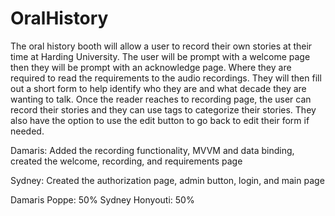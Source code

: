 # OralHistory

The oral history booth will allow a user to record their own stories at their time at Harding University.
The user will be prompt with a welcome page then they will be prompt with an acknowledge page. Where they are required to read the requirements to the audio recordings.
They will then fill out a short form to help identify who they are and what decade they are wanting to talk.
Once the reader reaches to recording page, the user can record their stories and they can use tags to categorize their stories. They also have the option to use the edit
button to go back to edit their form if needed.

Damaris: Added the recording functionality, MVVM and data binding, created the welcome, recording, and requirements page

Sydney: Created the authorization page, admin button, login, and main page

Damaris Poppe: 50%
Sydney Honyouti: 50%
